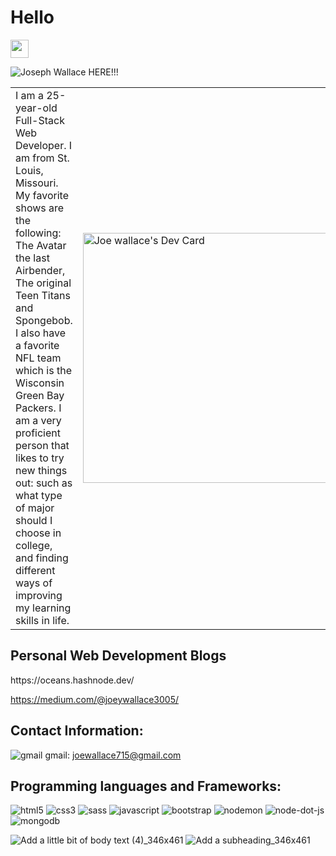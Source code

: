 <h1>Hello</h1> 
<img src="https://github.com/TheDudeThatCode/TheDudeThatCode/blob/master/Assets/Hi.gif" width="29px">


![Joseph Wallace HERE!!!](https://user-images.githubusercontent.com/60151170/179810611-a35d55ef-34de-4b1c-b155-5610a754fe9b.png)


<table>
<tr>
  <td valign="center">
 I am a 25-year-old Full-Stack Web Developer. I am from St. Louis, Missouri. My favorite shows are the following: The Avatar the last Airbender, The original Teen Titans and Spongebob. I also have a favorite NFL team which is the Wisconsin Green Bay Packers. I am a very proficient person that likes to try new things out: such as what type of major should I choose in college, and finding different ways of improving my learning skills in life.
<td >

  <a href="https://app.daily.dev/JoeWallace35"><img src="https://api.daily.dev/devcards/220a2de0a5824f24beff2c0f1beea884.png?r=e8x" width="400" alt="Joe wallace's Dev Card"/></a>
  </td>

 </tr>
</table>

<h2>Personal Web Development Blogs</h2>
https://oceans.hashnode.dev/ <br>

https://medium.com/@joeywallace3005/

<h2>Contact Information:</h2>

![gmail](https://user-images.githubusercontent.com/60151170/179843885-78e60878-7460-4233-9130-93fbff095204.svg)
       gmail: joewallace715@gmail.com

<h2>Programming languages and Frameworks:</h2>


![html5](https://user-images.githubusercontent.com/60151170/158027823-6041d00c-a7c6-4545-9209-857285d3055b.svg)
![css3](https://user-images.githubusercontent.com/60151170/158027831-b19e1b7b-fd4d-429c-bddf-a2677220a213.svg)
![sass](https://user-images.githubusercontent.com/60151170/158027777-210a9fe1-6423-48a6-8795-8a3b0c2b8bf1.svg)
![javascript](https://user-images.githubusercontent.com/60151170/158027854-dac9bce1-e8db-4962-9908-481da200dcf0.svg)
![bootstrap](https://user-images.githubusercontent.com/60151170/158027868-575608b2-d03b-4c4d-ba05-31a0befd24b9.svg)
![nodemon](https://user-images.githubusercontent.com/60151170/158027873-8cb2831d-14bc-4482-9714-9215a1c3f35b.svg)
![node-dot-js](https://user-images.githubusercontent.com/60151170/158027880-f1b4308b-7955-4eff-a15d-193fc0fefa70.svg)
![mongodb](https://user-images.githubusercontent.com/60151170/158027887-667921b5-03d6-432c-ae59-498b3795b2ce.svg)




![Add a little bit of body text (4)_346x461](https://user-images.githubusercontent.com/60151170/179804781-fb517956-5b41-4d0a-9bc7-5a3eb3738e88.png) ![Add a subheading_346x461](https://user-images.githubusercontent.com/60151170/179817640-80370a4c-e86c-47eb-ac23-22d722f82464.png)


  
  
 







